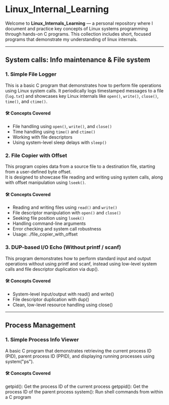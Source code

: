 # Linux_Internal_Learning
Welcome to **Linux_Internals_Learning** — a personal repository where I document and practice key concepts of Linux systems programming through hands-on C programs.
This collection includes short, focused programs that demonstrate my understanding of linux internals.

---
## System calls: Info maintenance & File system

### 1. Simple File Logger
This is a basic C program that demonstrates how to perform file operations using Linux system calls. It periodically logs timestamped messages to a file (`log.txt`) and showcases key Linux internals like `open()`, `write()`, `close()`, `time()`, and `ctime()`.
#### 🛠️ Concepts Covered
- File handling using `open()`, `write()`, and `close()`
- Time handling using `time()` and `ctime()`
- Working with file descriptors
- Using system-level sleep delays with `sleep()`

### 2. File Copier with Offset
This program copies data from a source file to a destination file, starting from a user-defined byte offset.  
It is designed to showcase file reading and writing using system calls, along with offset manipulation using `lseek()`.
#### 🛠️ Concepts Covered
- Reading and writing files using `read()` and `write()`
- File descriptor manipulation with `open()` and `close()`
- Seeking file position using `lseek()`
- Handling command-line arguments
- Error checking and system call robustness
- Usage: ./file_copier_with_offset <source file> <dest file> <offset>

### 3. DUP-based I/O Echo (Without printf / scanf)
This program demonstrates how to perform standard input and output operations without using printf and scanf, instead using low-level system calls and file descriptor duplication via dup().
#### 🛠️ Concepts Covered
- System-level input/output with read() and write()
- File descriptor duplication with dup()
- Clean, low-level resource handling using close()

---
## Process Management

### 1. Simple Process Info Viewer
A basic C program that demonstrates retrieving the current process ID (PID), parent process ID (PPID), and displaying running processes using system("ps").
#### 🛠️ Concepts Covered
getpid(): Get the process ID of the current process
getppid(): Get the process ID of the parent process
system(): Run shell commands from within a C program